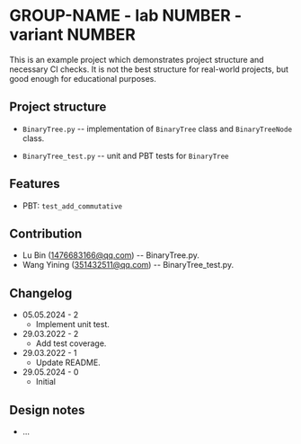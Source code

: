 # GROUP-NAME - lab NUMBER - variant NUMBER

This is an example project which demonstrates project structure and necessary
CI checks. It is not the best structure for real-world projects, but good
enough for educational purposes.

## Project structure

- `BinaryTree.py` -- implementation of `BinaryTree` class and `BinaryTreeNode` class.

- `BinaryTree_test.py` -- unit and PBT tests for `BinaryTree`

## Features

- PBT: `test_add_commutative`

## Contribution

- Lu Bin (1476683166@qq.com) -- BinaryTree.py.
- Wang Yining (351432511@qq.com) -- BinaryTree_test.py.

## Changelog


- 05.05.2024 - 2
  - Implement unit test.
- 29.03.2022 - 2
  - Add test coverage.
- 29.03.2022 - 1
  - Update README.
- 29.05.2024 - 0
  - Initial

## Design notes

- ...
